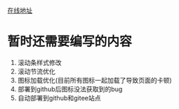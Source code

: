 [在线地址](https://carolin-violet.github.io/navigation/)
# 暂时还需要编写的内容
1. 滚动条样式修改
2. 滚动节流优化
3. 图标加载优化(目前所有图标一起加载了导致页面的卡顿)
4. 部署到github后图标没法获取到的bug
5. 自动部署到github和gitee站点
